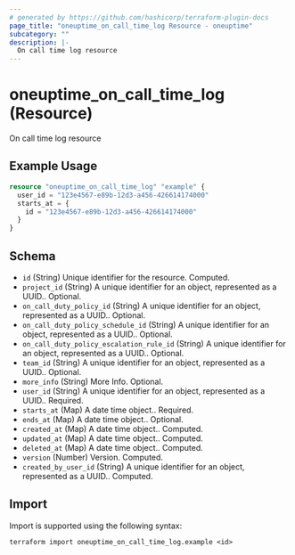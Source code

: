 ```yaml
---
# generated by https://github.com/hashicorp/terraform-plugin-docs
page_title: "oneuptime_on_call_time_log Resource - oneuptime"
subcategory: ""
description: |-
  On call time log resource
---
```


# oneuptime_on_call_time_log (Resource)

On call time log resource

## Example Usage

```terraform
resource "oneuptime_on_call_time_log" "example" {
  user_id = "123e4567-e89b-12d3-a456-426614174000"
  starts_at = {
    id = "123e4567-e89b-12d3-a456-426614174000"
  }
}
```

## Schema

- `id` (String) Unique identifier for the resource. Computed.
- `project_id` (String) A unique identifier for an object, represented as a UUID.. Optional.
- `on_call_duty_policy_id` (String) A unique identifier for an object, represented as a UUID.. Optional.
- `on_call_duty_policy_schedule_id` (String) A unique identifier for an object, represented as a UUID.. Optional.
- `on_call_duty_policy_escalation_rule_id` (String) A unique identifier for an object, represented as a UUID.. Optional.
- `team_id` (String) A unique identifier for an object, represented as a UUID.. Optional.
- `more_info` (String) More Info. Optional.
- `user_id` (String) A unique identifier for an object, represented as a UUID.. Required.
- `starts_at` (Map) A date time object.. Required.
- `ends_at` (Map) A date time object.. Optional.
- `created_at` (Map) A date time object.. Computed.
- `updated_at` (Map) A date time object.. Computed.
- `deleted_at` (Map) A date time object.. Computed.
- `version` (Number) Version. Computed.
- `created_by_user_id` (String) A unique identifier for an object, represented as a UUID.. Computed.

## Import

Import is supported using the following syntax:

```shell
terraform import oneuptime_on_call_time_log.example <id>
```
